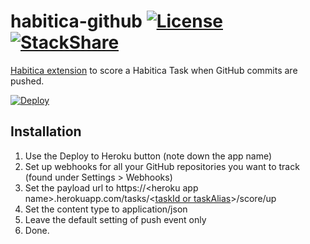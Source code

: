 # habitica-github [![License](https://img.shields.io/github/license/niteshpatel/habitica-github.svg?maxAge=3600)](https://raw.githubusercontent.com/niteshpatel/habitica-github/master/LICENSE.txt) [![StackShare](http://img.shields.io/badge/tech-stack-0690fa.svg?style=flat)](http://stackshare.io/niteshpatel/habitica-github)

[Habitica extension](http://habitica.wikia.com/wiki/GitHub_Score_Task_Integration) to score a Habitica Task when GitHub commits are pushed.  

[![Deploy](https://www.herokucdn.com/deploy/button.svg)](https://heroku.com/deploy?template=https://github.com/Lunkle/habitica-github)

## Installation

1. Use the Deploy to Heroku button (note down the app name)
1. Set up webhooks for all your GitHub repositories you want to track (found under Settings &gt; Webhooks)
1. Set the payload url to https://&lt;heroku app name&gt;.herokuapp.com/tasks/&lt;[taskId or taskAlias](http://habitica.wikia.com/wiki/Task_Alias)&gt;/score/up
1. Set the content type to application/json
1. Leave the default setting of push event only
1. Done.

